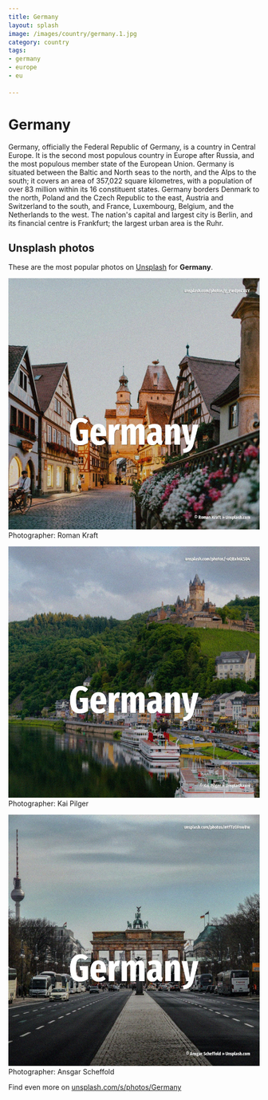 ```yaml
---
title: Germany
layout: splash
image: /images/country/germany.1.jpg
category: country
tags:
- germany
- europe
- eu

---
```

# Germany

Germany, officially the Federal Republic of Germany, is a country in Central Europe.
It is the second most populous country in Europe after Russia, and the most populous member state 
of the European Union.
Germany is situated between the Baltic and North seas to the north, and the Alps to the south; it 
covers an area of 357,022 square kilometres, with a population of over 83 million within its 16 
constituent states.
Germany borders Denmark to the north, Poland and the Czech Republic to the east, Austria and 
Switzerland to the south, and France, Luxembourg, Belgium, and the Netherlands to the west.
The nation's capital and largest city is Berlin, and its financial centre is Frankfurt; the largest 
urban area is the Ruhr.

 
## Unsplash photos
These are the most popular photos on [Unsplash](https://unsplash.com) for **Germany**.
 
![Germany](/images/country/germany.1.jpg)
Photographer:  Roman Kraft
 
![Germany](/images/country/germany.2.jpg)
Photographer:  Kai Pilger
 
![Germany](/images/country/germany.3.jpg)
Photographer:  Ansgar Scheffold
 
Find even more on [unsplash.com/s/photos/Germany](https://unsplash.com/s/photos/Germany)
 
